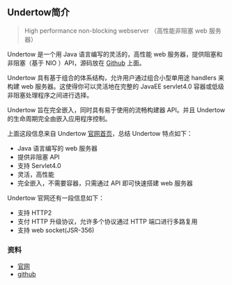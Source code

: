 ## Undertow简介

> High performance non-blocking webserver （高性能非阻塞 web 服务器）

Undertow 是一个用 Java 语言编写的灵活的，高性能 web 服务器，提供阻塞和非阻塞（基于 NIO ）API，源码放在 [Github](#资料) 上面。

Undertow 具有基于组合的体系结构，允许用户通过组合小型单用途 handlers 来构建 web 服务器。这使得你可以灵活地在完整的 JavaEE servlet4.0 容器或低级非阻塞处理程序之间进行选择。

Undertow 旨在完全嵌入，同时具有易于使用的流畅构建器 API。并且 Undertow 的生命周期完全由嵌入应用程序控制。

上面这段信息来自 Undertow [官网首页](#资料)，总结 Undertow 特点如下：
- Java 语言编写的 web 服务器
- 提供非阻塞 API
- 支持 Servlet4.0
- 灵活，高性能
- 完全嵌入，不需要容器，只需通过 API 即可快速搭建 web 服务器

Undertow 官网还有一段信息如下：
- 支持 HTTP2
- 支付 HTTP 升级协议，允许多个协议通过 HTTP 端口进行多路复用
- 支持 web socket(JSR-356)

### 资料
- [官网](http://undertow.io/)
- [github](https://github.com/undertow-io/undertow)
